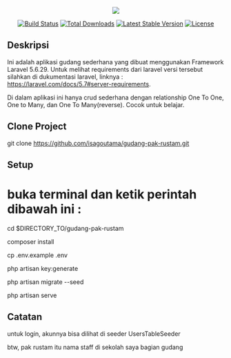 <p align="center"><img src="https://laravel.com/assets/img/components/logo-laravel.svg"></p>

<p align="center">
<a href="https://travis-ci.org/laravel/framework"><img src="https://travis-ci.org/laravel/framework.svg" alt="Build Status"></a>
<a href="https://packagist.org/packages/laravel/framework"><img src="https://poser.pugx.org/laravel/framework/d/total.svg" alt="Total Downloads"></a>
<a href="https://packagist.org/packages/laravel/framework"><img src="https://poser.pugx.org/laravel/framework/v/stable.svg" alt="Latest Stable Version"></a>
<a href="https://packagist.org/packages/laravel/framework"><img src="https://poser.pugx.org/laravel/framework/license.svg" alt="License"></a>
</p>

## Deskripsi

Ini adalah aplikasi gudang sederhana yang dibuat menggunakan Framework Laravel 5.6.29. Untuk melihat requirements dari laravel versi tersebut silahkan di dukumentasi laravel, linknya : https://laravel.com/docs/5.7#server-requirements.

Di dalam aplikasi ini hanya crud sederhana dengan relationship One To One, One to Many, dan One To Many(reverse). Cocok untuk belajar.

## Clone Project

git clone https://github.com/isagoutama/gudang-pak-rustam.git

## Setup
# buka terminal dan ketik perintah dibawah ini :

cd $DIRECTORY_TO/gudang-pak-rustam

composer install

cp .env.example .env

php artisan key:generate

php artisan migrate --seed

php artisan serve

## Catatan

untuk login, akunnya bisa dilihat di seeder UsersTableSeeder

btw, pak rustam itu nama staff di sekolah saya bagian gudang
